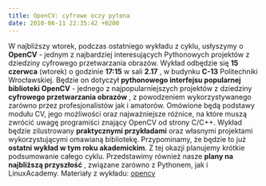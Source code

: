 ```yaml
---
title: OpenCV: cyfrowe oczy pytona
date: 2010-06-11 22:35:42 +0200
---
```

W najbliższy wtorek, podczas ostatniego wykładu z cyklu, usłyszymy o **OpenCV** - jednym z najbardziej interesujących Pythonowych projektów z dziedziny cyfrowego przetwarzania obrazów. Wykład odbędzie się **15 czerwca** (wtorek) o godzinie **17:15** w sali **2.17** , w budynku **C-13** Politechniki Wrocławskiej. Będzie on dotyczył **pythonowego interfejsu popularnej biblioteki OpenCV** - jednego z najpopularniejszych projektów z dziedziny **cyfrowego przetwarzania obrazów** , z powodzeniem wykorzystywanego zarówno przez profesjonalistów jak i amatorów. Omówione będą podstawy modułu CV, jego możliwości oraz najważniejsze różnice, na które muszą zwrócić uwagę programiści znający OpenCV od strony C/C++. Wykład będzie zilustrowany **praktycznymi przykładami** oraz własnymi projektami wykorzystującymi omawianą bibliotekę. Przypominamy, że będzie to już **ostatni wykład w tym roku akademickim**. Z tej okazji planujemy krótkie podsumowanie całego cyklu. Przedstawimy również nasze **plany na najbliższą przyszłość** , związane zarówno z Pythonem, jak i LinuxAcademy. Materiały z wykładu:&nbsp;[opencv](http://www.asi.pwr.wroc.pl/wp-content/uploads/2010/06/opencv.tar.gz)

